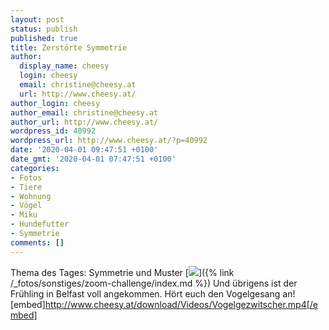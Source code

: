 ```yaml
---
layout: post
status: publish
published: true
title: Zerstörte Symmetrie
author:
  display_name: cheesy
  login: cheesy
  email: christine@cheesy.at
  url: http://www.cheesy.at/
author_login: cheesy
author_email: christine@cheesy.at
author_url: http://www.cheesy.at/
wordpress_id: 40992
wordpress_url: http://www.cheesy.at/?p=40992
date: '2020-04-01 09:47:51 +0100'
date_gmt: '2020-04-01 07:47:51 +0100'
categories:
- Fotos
- Tiere
- Wohnung
- Vögel
- Miku
- Hundefutter
- Symmetrie
comments: []
---
```

Thema des Tages: Symmetrie und Muster
[![](http://www.cheesy.at/wp-content/uploads/09-Zerstörte-Symmetrie.jpg)]({% link /_fotos/sonstiges/zoom-challenge/index.md %})
Und übrigens ist der Frühling in Belfast voll angekommen. Hört euch den Vogelgesang an!
[embed]http://www.cheesy.at/download/Videos/Vogelgezwitscher.mp4[/embed]

